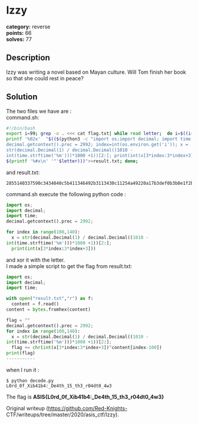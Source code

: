 # Izzy  
**category:** reverse  
**points:** 66  
**solves:** 77

## Description  
Izzy was writing a novel based on Mayan culture. Will Tom finish her book so
that she could rest in peace?

## Solution  
The two files we have are :  
command.sh:  
```bash  
#!/bin/bash  
export i=99; grep -o . <<< cat flag.txt| while read letter;  do i=$((i+1));
printf '%02x'  "$(($(python3 -c "import os;import decimal; import time;
decimal.getcontext().prec = 2992; index=int(os.environ.get('i')); x =
str(decimal.Decimal(1) / decimal.Decimal((1010 -
int(time.strftime('%m')))*1000 +1))[2:]; print(int(x[3*index:3*index+3]))") ^
$(printf '%#x\n' '"'$letter)))">>result.txt; done;  
```  
and result.txt:  
```  
2855140337590c3434040c5b411346492b3113430c11254a49220a17b3def0b3b0e1f2b7d7bdfdb8%  
```

command.sh execute the following python code :  
```python  
import os;  
import decimal;  
import time;  
decimal.getcontext().prec = 2992;

for index in range(100,140):  
  x = str(decimal.Decimal(1) / decimal.Decimal((1010 -
int(time.strftime('%m')))*1000 +1))[2:];  
  print(int(x[3*index:3*index+3]))  
```  
and xor it with the letter.  
I made a simple script to get the flag from result.txt:  
```python  
import os;  
import decimal;  
import time;

with open("result.txt","r") as f:  
  content = f.read()  
content = bytes.fromhex(content)

flag = ""  
decimal.getcontext().prec = 2992;  
for index in range(100,140):  
  x = str(decimal.Decimal(1) / decimal.Decimal((1010 -
int(time.strftime('%m')))*1000 +1))[2:];  
  flag += chr(int(x[3*index:3*index+3])^content[index-100])  
print(flag)
-----------  
```

when I run it :  
```  
$ python decode.py  
L0rd_0f_Xib41b4:_De4th_15_th3_r04dt0_4w3  
```

The flag is **ASIS{L0rd_0f_Xib41b4:_De4th_15_th3_r04dt0_4w3}**  

Original writeup (https://github.com/Red-Knights-
CTF/writeups/tree/master/2020/asis_ctf/Izzy).